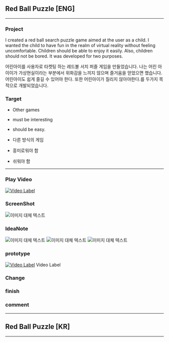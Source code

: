 
## Red Ball Puzzle [ENG]
-------------------------------------------------------

### Project
I created a red ball search puzzle game aimed at the user as a child. I wanted the child to have fun in the realm of virtual reality without feeling uncomfortable. Children should be able to enjoy it easily. Also, children should not be bored. It was developed for two purposes.

어린아이를 사용자로 타켓팅 하는 레드볼 서치 퍼즐 게임을 만들었습니다.
나는 어린 아이이가 가상현실이라는 부분에서 위화감을 느끼지 않으며 즐거움을 얻었으면 했습니다.
어린아이도 쉽게 즐길 수 있어야 한다. 또한 어린아이가 질리지 않아야한다.를 두가지 목적으로 개발되었습니다.

### Target
* Other games
* must be interesting
* should be easy.

* 다른 방식의 게임
* 흥미로워야 함
* 쉬워야 함
---------------------------------------------

### Play Video
[![Video Label](http://img.youtube.com/vi/uLR1RNqJ1Mw/0.jpg)](https://youtu.be/uLR1RNqJ1Mw?t=0s)

### ScreenShot
![이미지 대체 텍스트](http://jijong.github.io/images/dsad.jpg)


### IdeaNote
![이미지 대체 텍스트](http://jijong.github.io/images/dsad.jpg)
![이미지 대체 텍스트](http://jijong.github.io/images/dsad.jpg)
![이미지 대체 텍스트](http://jijong.github.io/images/dsad.jpg)

### prototype
[![Video Label](http://img.youtube.com/vi/uLR1RNqJ1Mw/0.jpg)](https://youtu.be/uLR1RNqJ1Mw?t=0s) Video Label


### Change


### finish



### comment

-------------------------------------------------------


## Red Ball Puzzle [KR]
-------------------------------------------------------
